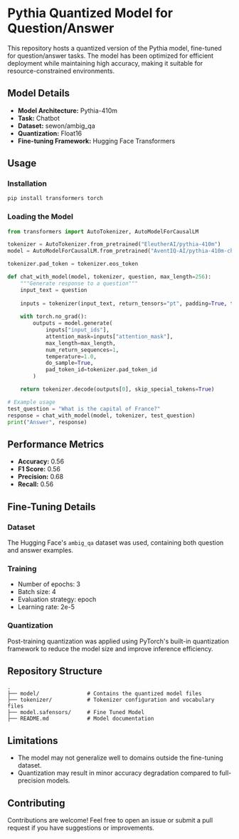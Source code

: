 # Pythia Quantized Model for Question/Answer

This repository hosts a quantized version of the Pythia model, fine-tuned for question/answer tasks. The model has been optimized for efficient deployment while maintaining high accuracy, making it suitable for resource-constrained environments.

## Model Details

- **Model Architecture:** Pythia-410m  
- **Task:** Chatbot  
- **Dataset:** sewon/ambig_qa  
- **Quantization:** Float16  
- **Fine-tuning Framework:** Hugging Face Transformers  

## Usage

### Installation

```sh
pip install transformers torch
```

### Loading the Model

```python
from transformers import AutoTokenizer, AutoModelForCausalLM

tokenizer = AutoTokenizer.from_pretrained("EleutherAI/pythia-410m")
model = AutoModelForCausalLM.from_pretrained("AventIQ-AI/pythia-410m-chatbot")

tokenizer.pad_token = tokenizer.eos_token

def chat_with_model(model, tokenizer, question, max_length=256):
    """Generate response to a question"""
    input_text = question
    
    inputs = tokenizer(input_text, return_tensors="pt", padding=True, truncation=True, max_length=512)
    
    with torch.no_grad():
        outputs = model.generate(
            inputs["input_ids"],
            attention_mask=inputs["attention_mask"],  
            max_length=max_length,
            num_return_sequences=1,
            temperature=1.0,
            do_sample=True,  
            pad_token_id=tokenizer.pad_token_id
        )

    return tokenizer.decode(outputs[0], skip_special_tokens=True)

# Example usage
test_question = "What is the capital of France?"
response = chat_with_model(model, tokenizer, test_question)
print("Answer", response)
```

## Performance Metrics

- **Accuracy:** 0.56  
- **F1 Score:** 0.56  
- **Precision:** 0.68  
- **Recall:** 0.56  

## Fine-Tuning Details

### Dataset

The Hugging Face's `ambig_qa` dataset was used, containing both question and answer examples.

### Training

- Number of epochs: 3  
- Batch size: 4  
- Evaluation strategy: epoch  
- Learning rate: 2e-5  

### Quantization

Post-training quantization was applied using PyTorch's built-in quantization framework to reduce the model size and improve inference efficiency.

## Repository Structure

```
.
├── model/               # Contains the quantized model files
├── tokenizer/           # Tokenizer configuration and vocabulary files
├── model.safensors/     # Fine Tuned Model
├── README.md            # Model documentation
```

## Limitations

- The model may not generalize well to domains outside the fine-tuning dataset.  
- Quantization may result in minor accuracy degradation compared to full-precision models.  

## Contributing

Contributions are welcome! Feel free to open an issue or submit a pull request if you have suggestions or improvements.

